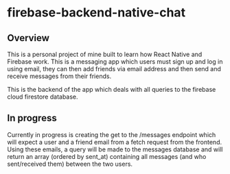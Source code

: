 # firebase-backend-native-chat

## Overview

This is a personal project of mine built to learn how React Native and Firebase work. This is a messaging app which users must sign up and log in using email, they can then add friends via email address and then send and receive messages from their friends.

This is the backend of the app which deals with all queries to the firebase cloud firestore database.

## In progress

Currently in progress is creating the get to the /messages endpoint which will expect a user and a friend email from a fetch request from the frontend. Using these emails, a query will be made to the messages database and will return an array (ordered by sent_at) containing all messages (and who sent/received them) between the two users.

